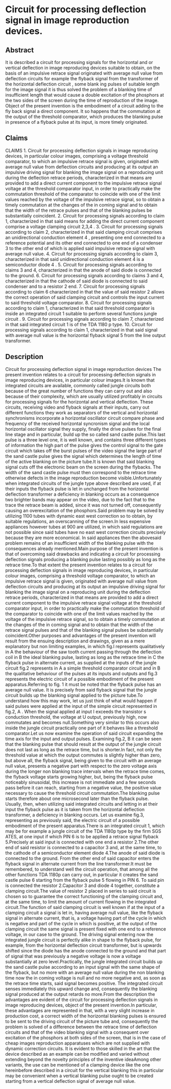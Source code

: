 # Circuit for processing deflection signal in image reproduction devices.

## Abstract
It is described a circuit for processing signals for the horizontal and or vertical deflection in image reproducing devices suitable to obtain, on the basis of an impulsive retrace signal originated with average null value from deflection circuits for example the flyback signal from the transformer of the horizontal deflection circuit , some blank ing pulses of suitable length for the image signal it is thus solved the problem of a blanking time of insufficient length that would cause a double excitation of the phosphors at the two sides of the screen during the time of reproduction of the image. Object of the present invention is the embodiment of a circuit adding to the fly back signal a direct component. It so happens that the commutation at the output of the threshold comparator, which produces the blanking pulse in presence of a flyback pulse at its input, is more timely originated.

## Claims
CLAIMS 1. Circuit for processing deflection signals in image reproducing devices, in particular colour images, comprising a voltage threshold comparator, to which an impulsive retrace signal is given, originated with average null value from deflection circuits and producing at its output an impulsive driving signal for blanking the image signal on a reproducing unit during the deflection retrace periods, characterized in that means are provided to add a direct current component to the impulsive retrace signal voltage at the threshold comparator input, in order to practically make the commutation threshold of the comparator to coincide with one of the limit values reached by the voltage of the impulsive retrace signal, so to obtain a timely commutation at the changes of the in coming signal and to obtain that the width of the retrace pulses and that of the blanking pulses be substantially coincident. 2. Circuit for processing signals according to claim 1, characterized in that said means for adding the direct current component comprise a voltage clamping circuit 2,3,4 . 3. Circuit for processing signals according to claim 2, characterized in that said clamping circuit comprises an unidirectional conduction element 4 , presenting one end connected to a reference potential and its other end connected to one end of a condenser 3 to the other end of which is applied said impulsive retrace signal with average null value. 4. Circuit for processing signals according to claim 3, characterized in that said unidirectional conduction element 4 is a semiconductor diode 4 . 5. Circuit for processing signals according to claims 3 and 4, characterized in that the anode of said diode is connected to the ground. 6. Circuit for processing signals according to claims 3 and 4, characterized in that the cathode of said diode is connected to said condenser and to a resistor 2 end. 7. Circuit for processing signals according to claim 6 characterized in that the value of said resistor 2 allows the correct operation of said clamping circuit and controls the input current to said threshold voltage comparator. 8. Circuit for processing signals according to claim 1, characterized in that said threshold comparator is inside an integrated circuit 1 suitable to perform several functions jungle circuit . 9. Circuit for processing signals according to claim 7, characterized in that said integrated circuit 1 is of the TDA 1180 p type. 10. Circuit for processing signals according to claim 1, characterized in that said signal with average null value is the horizontal flyback signal 5 from the line output transformer.

## Description
Circuit for processing deflection signal in image reproduction devices The present invention relates to a circuit for processing deflection signals in image reproducing devices, in particular colour images.It is known that integrated circuits are available, commonly called jungle circuits both because of the great number of functions they can carry out and also because of their complexity, which are usually utilized profitably in circuits for processing signals for the horizontal and vertical deflection. These circuits, receiving video and flyback signals at their inputs, carry out different functions they work as separators of the vertical and horizontal synchronisms incorporate a horizontal oscillator circuit compare phase and frequency of the received horizontal syncronism signal and the local horizontal oscillator signal they supply, finally the drive pulses for the final line stage and in particular, build up the so called sand castle pulse.This last pulse is a three level one, it is well known, and contains three different types of information the high part of the pulse gives the control signal to the gate circuit which takes off the burst pulses of the video signal the large part of the sand castle pulse gives the signal which determines the length of time of the active blanking on the picture tube.It is known that said blanking signal cuts off the electronic beam on the screen during the flybacks. The width of the sand castle pulse must then correspond to the retrace time otherwise defects in the image reproduction become visible.Unfortunately when integrated circuits of the jungle type above described are used, if at their inputs the flyback pulse is let in unchanged from the horizontal deflection transformer a deficiency in blanking occurs as a consequence two brighter bands may appear on the video, due to the fact that to the trace the retrace beam is added, since it was not turned off, consequently causing an overexcitation of the phosphors.Said problem may be solved by utilizing 1100 tubes with dynamic east west correction so to obtain, by suitable regulations, an overscanning of the screen.In less expensive appliances however tubes at 900 are utilized, in which said regulations are not possible since said tubes have no east west correction circuits precisely because they are more economical. In said appliances then the abovesaid problem remains of an insufficient width of the blanking pulse with the consequences already mentioned.Main purpose of the present invention is that of overcoming said drawbacks and indicating a circuit for processing deflection signals producing a blanking pulse lasting possibly as long as the retrace time.To that extent the present invention relates to a circuit for processing deflection signals in image reproducing devices, in particular colour images, comprising a threshold voltage comparator, to which an impulsive retrace signal is given, originated with average null value from deflection circuits and producing at its output an impulsive driving signal for blanking the image signal on a reproducing unit during the deflection retrace periods, characterized in that means are provided to add a direct current component to the impulsive retrace signal voltage at the threshold comparator input, in order to practically make the commutation threshold of the comparator to coincide with one of the limit values reached by the voltage of the impulsive retrace signal, so to obtain a timely commutation at the changes of the in coming signal and to obtain that the width of the retrace signal pulses and that of the blanking signal pulses be substantially coincident.Other purposes and advantages of the present invention will result from the ensuing description and drawings, given as a mere explanatory but non limiting examples, in which fig.l represents qualitatively in A the behaviour of the saw tooth current passing through the deflection coil in B the ideal blanking pulse, lasting as long as the retrace time in C the flyback pulse in alternate current, as supplied at the inputs of the jungle circuit fig.2 represents in A a simple threshold comparator circuit and in B the qualitative behaviour of the pulses at its inputs and outputs and fig.3 represents the electric circuit of a possible embodiment of the present apparatus.Referring to fig. 1 it must be noted that the flyback pulse has an average null value. It is precisely from said flyback signal that the jungle circuit builds up the blanking signal applied to the picture tube.To understand how this may work, let us just think of what would happen if said pulses were applied at the input of the simple circuit represented in fig.2, A . When the signal applied at input I exceeds the transistor s conduction threshold, the voltage at U output, previously high, now commutates and becomes null.Something very similar to this occurs also inside the jungle circuit practically one part of it behaves like a threshold comparator.Let us now examine the operation of said circuit expanding the time axis for the input and output pulses. Examining fig.2, B it can be seen that the blanking pulse that should result at the output of the jungle circuit does not last as long as the retrace time, but is shorter.In fact, not only the threshold value at which the output commutes is slightly higher than zero, but above all, the flyback signal, being given to the circuit with an average null value, presents a negative part with respect to the zero voltage axis during the longer non blanking trace intervals when the retrace time comes, the flyback voltage starts growing higher, but, being the flyback pulse noticeably sinusoidal, this increase is not immediate and a few seconds pass before it can reach, starting from a negative value, the positive value necessary to cause the threshold circuit commutation.The blanking pulse starts therefore about one microsecond later than the flyback pulse. Usually, then, when utilizing said integrated circuits and letting in at their input the flyback pulse as it is taken from the horizontal deflection transformer, a deficiency in blanking occurs. Let us examine fig.3, representing as previously said, the electric circuit of a possible embodiment of the present apparatus.There is an integrated circuit 1, which may be for example a jungle circuit of the TDA 1180p type by the firm SGS ATES, at one input if which PIN 6 is to be applied a retrace signal flyback 5.Precisely at said input is connected with one end a resistor 2.The other end of said resistor is connected to a capacitor 3 and, at the same time, to the cathode of a semiconductor element diode 4.The anode of said diode is connected to the ground. From the other end of said capacitor enters the flyback signal in alternate current from the line transformer.It must be remembered, to understand well the circuit operation, that among all the other functions TDA 1180p can carry out, in particular it creates the sand castle pulse 6 starting from the flyback pulse 5 flowing in PIN 6. To said pin is connected the resistor 2.Capacitor 3 and diode 4 together, constitute a clamping circuit.The value of resistor 2 placed in series to said circuit is chosen so to guarantee the correct functioning of the clamping circuit and, at the same time, to limit the amount of current flowing in the integrated circuit.The function of said clamping circuit is well known if at the input of a clamping circuit a signal is let in, having average null value, like the flyback signal in alternate current, that is, a voltage having part of the cycle in which is negative and part of the cycle in which is positive, at the output of the clamping circuit the same signal is present fixed with one end to a reference voltage, in our case to the ground. The driving signal entering now the integrated jungle circuit is perfectly alike in shape to the flyback pulse, for example, from the horizontal deflection circuit transformer, but is upwards shifted since the diode has the anode connected to the ground and that part of signal that was previously a negative voltage is now a voltage substantially at zero level.Practically, the jungle integrated circuit builds up the sand castle pulse according to an input signal with the same shape of the flyback, but no more with an average null value during the non blanking time now the in coming voltage is null and no more negative and, as soon as the retrace time starts, said signal becomes positive. The integrated circuit senses immediately this upward change and, consequently the blanking signal produced at the output retards no more.From the description the advantages are evident of the circuit for processing deflection signals in image reproducing devices, object of the present invention.In particular, these advantages are represented in that, with a very slight increase in production cost, a correct width of the horizontal blanking pulses is ensured to be sent to the driving circuit of the picture tube and, consequently the problem is solved of a difference between the retrace time of deflection circuits and that of the video blanking signal with a consequent over excitation of the phosphors at both sides of the screen, that is in the case of cheap images reproduction apparatuses which are not supplied with dynamic correction circuits. It is evident to those skilled in the art that the device described as an example can be modified and varied without extending beyond the novelty principles of the inventive ideaAmong other variants, the use can be mentioned of a clamping device like the one hereinbefore described in a circuit for the vertical blanking this in particular may be convenient when a vertical blanking pulse ought to be created starting from a vertical deflection signal of average null value.